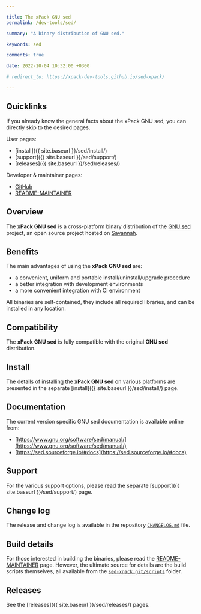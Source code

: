 ```yaml
---

title: The xPack GNU sed
permalink: /dev-tools/sed/

summary: "A binary distribution of GNU sed."

keywords: sed

comments: true

date: 2022-10-04 10:32:00 +0300

# redirect_to: https://xpack-dev-tools.github.io/sed-xpack/

---
```


## Quicklinks

If you already know the general facts about the xPack GNU sed, you can
directly skip to the desired pages.

User pages:

- [install]({{ site.baseurl }}/sed/install/)
- [support]({{ site.baseurl }}/sed/support/)
- [releases]({{ site.baseurl }}/sed/releases/)

Developer & maintainer pages:

- [GitHub](https://github.com/xpack-dev-tools/sed-xpack/)
- [README-MAINTAINER](https://github.com/xpack-dev-tools/sed-xpack/blob/xpack/README-MAINTAINER.md)

## Overview

The **xPack GNU sed** is a cross-platform binary distribution of the
[GNU sed](https://www.gnu.org/software/sed/) project,
an open source project hosted on
[Savannah](https://git.savannah.gnu.org/gitweb/?p=sed.git).

## Benefits

The main advantages of using the **xPack GNU sed** are:

- a convenient, uniform and portable install/uninstall/upgrade procedure
- a better integration with development environments
- a more convenient integration with CI environment

All binaries are self-contained, they include all required libraries,
and can be installed in any location.

## Compatibility

The **xPack GNU sed** is fully compatible with the original **GNU sed**
distribution.

## Install

The details of installing the **xPack GNU sed** on various platforms are
presented in the separate
[install]({{ site.baseurl }}/sed/install/) page.

## Documentation

The current version specific GNU sed documentation is available online from:

- [https://www.gnu.org/software/sed/manual/](https://www.gnu.org/software/sed/manual/)
- [https://sed.sourceforge.io/#docs](https://sed.sourceforge.io/#docs)

## Support

For the various support options, please read the separate
[support]({{ site.baseurl }}/sed/support/) page.

## Change log

The release and change log is available in the repository
[`CHANGELOG.md`](https://github.com/xpack-dev-tools/sed-xpack/blob/xpack/CHANGELOG.md) file.

## Build details

For those interested in building the binaries, please read the
[README-MAINTAINER](https://github.com/xpack-dev-tools/sed-xpack/blob/xpack/README-MAINTAINER.md)
page.
However, the ultimate source for details are the build scripts themselves,
all available from the
[`sed-xpack.git/scripts`](https://github.com/xpack-dev-tools/sed-xpack/tree/xpack/scripts/)
folder.

## Releases

See the [releases]({{ site.baseurl }}/sed/releases/) pages.
